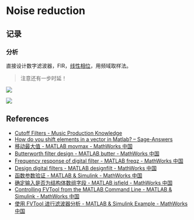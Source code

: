 # Noise reduction

## 记录

### 分析

直接设计数字滤波器，FIR，[线性相位](https://ydx-2147483647.github.io/summaries/digital-signal-processing/#线性相位)，用频域取样法。

> 注意还有一步时延！

<!-- todo -->

![](../fig/noise_reduction-reducer.jpg)

![](../fig/noise_reduction-result-time.jpg)

## References

- [Cutoff Filters - Music Production Knowledge](https://musicproductionknowledge.com/knowledge/spectral-effects/cutoff-filters)
- [How do you shift elements in a vector in Matlab? – Sage-Answers](https://sage-answers.com/how-do-you-shift-elements-in-a-vector-in-matlab/)
- [移动最大值 - MATLAB movmax - MathWorks 中国](https://ww2.mathworks.cn/help/matlab/ref/movmax.html)
- [Butterworth filter design - MATLAB butter - MathWorks 中国](https://ww2.mathworks.cn/help/releases/R2020b/signal/ref/butter.html?#bucsfmj)
- [Frequency response of digital filter - MATLAB freqz - MathWorks 中国](https://ww2.mathworks.cn/help/releases/R2020b/signal/ref/freqz.html)
- [Design digital filters - MATLAB designfilt - MathWorks 中国](https://ww2.mathworks.cn/help/releases/R2020b/signal/ref/designfilt.html)
- [函数参数验证 - MATLAB & Simulink - MathWorks 中国](https://ww2.mathworks.cn/help/releases/R2020b/matlab/matlab_prog/function-argument-validation-1.html?#mw_1b62b6d6-a445-4c55-a9b9-9c70becfdbe6)
- [确定输入是否为结构体数组字段 - MATLAB isfield - MathWorks 中国](https://ww2.mathworks.cn/help/releases/R2020b/matlab/ref/isfield.html?searchHighlight=isfield&s_tid=doc_srchtitle)
- [Controlling FVTool from the MATLAB Command Line - MATLAB & Simulink - MathWorks 中国](https://ww2.mathworks.cn/help/releases/R2020b/signal/ug/Controlling-FVTool-from-the-command-line.html)
- [使用 FVTool 进行滤波器分析 - MATLAB & Simulink Example - MathWorks 中国](https://ww2.mathworks.cn/help/releases/R2020b/signal/ug/filter-analysis-using-fvtool.html)
